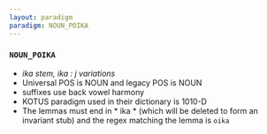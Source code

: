 ```yaml
---
layout: paradigm
paradigm: NOUN_POIKA
---
```

### ` NOUN_POIKA `

* _ika stem, ika : j variations_
* Universal POS is NOUN and legacy POS is NOUN
* suffixes use back vowel harmony
* KOTUS paradigm used in their dictionary is 1010-D
* The lemmas must end in * ika * (which will be deleted to form an invariant stub) and the regex matching the lemma is ` oika `
